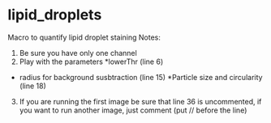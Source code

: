 # lipid_droplets
Macro to quantify lipid droplet staining
Notes: 
1) Be sure you have only one channel
2) Play with the parameters
*lowerThr (line 6)
* radius for background susbtraction (line 15)
*Particle size and circularity (line 18)
3) If you are running the first image be sure that line 36 is uncommented, if you want to run another image, just comment (put // before the line)
